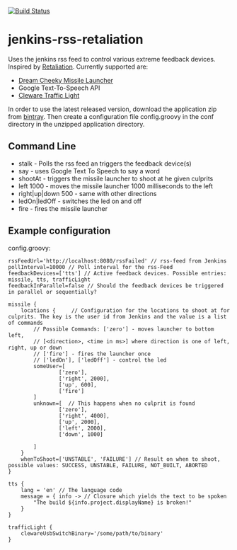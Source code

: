 [![Build Status](https://wolfs.ci.cloudbees.com/buildStatus/icon?job=jenkins-rss-retaliation)](https://wolfs.ci.cloudbees.com/job/jenkins-rss-retaliation/)

jenkins-rss-retaliation
=======================

Uses the jenkins rss feed to control various extreme feedback devices. Inspired by [Retaliation](https://github.com/codedance/Retaliation).
Currently supported are:

* [Dream Cheeky Missile Launcher](http://www.dreamcheeky.com/thunder-missile-launcher)
* Google Text-To-Speech API
* [Cleware Traffic Light](http://www.cleware-shop.de/epages/63698188.sf/de_DE/?ObjectPath=/Shops/63698188/Products/41/SubProducts/41-1)

In order to use the latest released version, download the application zip from [bintray](https://bintray.com/wolfs/maven/jenkins-rss-retaliation). Then create a
configuration file config.groovy in the conf directory in the unzipped application directory.

Command Line
------------

* stalk - Polls the rss feed an triggers the feedback device(s)
* say <text> - uses Google Text To Speech to say a word
* shootAt <userId> - triggers the missile launcher to shoot at he given culprits
* left 1000 - moves the missile launcher 1000 milliseconds to the left
* right|up|down 500 - same with other directions
* ledOn|ledOff - switches the led on and off
* fire - fires the missile launcher

Example configuration
---------------------

config.groovy:

    rssFeedUrl='http://localhost:8080/rssFailed' // rss-feed from Jenkins
    pollInterval=10000 // Poll interval for the rss-Feed
    feedbackDevices=['tts'] // Active feedback devices. Possible entries: missile, tts, trafficLight
    feedbackInParallel=false // Should the feedback devices be triggered in parallel or sequentially?

    missile {
        locations {     // Configuration for the locations to shoot at for culprits. The key is the user id from Jenkins and the value is a list of commands
            // Possible Commands: ['zero'] - moves launcher to bottom left,
            // [<direction>, <time in ms>] where direction is one of left, right, up or down
            // ['fire'] - fires the launcher once
            // ['ledOn'], ['ledOff'] - control the led
            someUser=[
                    ['zero'],
                    ['right', 2000],
                    ['up', 600],
                    ['fire']
            ]
            unknown=[  // This happens when no culprit is found
                    ['zero'],
                    ['right', 4000],
                    ['up', 2000],
                    ['left', 2000],
                    ['down', 1000]

            ]
        }
        whenToShoot=['UNSTABLE', 'FAILURE'] // Result on when to shoot, possible values: SUCCESS, UNSTABLE, FAILURE, NOT_BUILT, ABORTED
    }

    tts {
        lang = 'en' // The language code
        message = { info -> // Closure which yields the text to be spoken
            "The build ${info.project.displayName} is broken!"
        }
    }

    trafficLight {
        clewareUsbSwitchBinary='/some/path/to/binary'
    }

